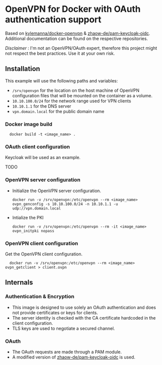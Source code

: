 # OpenVPN for Docker with OAuth authentication support

Based on [kylemanna/docker-openvpn](https://github.com/kylemanna/docker-openvpn) & [zhaow-de/pam-keycloak-oidc](https://github.com/zhaow-de/pam-keycloak-oidc). 
Additional documentation can be found on the respective repositories.

*Disclaimer* : I'm not an OpenVPN/OAuth expert, therefore this project might not respect the best practices. Use it at your own risk.

## Installation

This example will use the following paths and variables:

* `/srv/openvpn` for the location on the host machine of OpenVPN configuration files that will be mounted on the container as a volume.
* `10.10.100.0/24` for the network range used for VPN clients
* `10.10.1.1` for the DNS server
* `vpn.domain.local` for the public domain name

### Docker image build

      docker build -t <image_name> .

### OAuth client configuration

Keycloak will be used as an example. 

TODO

### OpenVPN server configuration

* Initialize the OpenVPN server configuration.
      
      docker run -v /srv/openvpn:/etc/openvpn --rm <image_name> ovpn_genconfig -s 10.10.100.0/24 -n 10.10.1.1 -u udp://vpn.domain.local

* Intialize the PKI

      docker run -v /srv/openvpn:/etc/openvpn --rm -it <image_name> ovpn_initpki nopass

### OpenVPN client configuration

Get the OpenVPN client configuration.

      docker run -v /srv/openvpn:/etc/openvpn --rm <image_name> ovpn_getclient > client.ovpn

## Internals

### Authentication & Encryption

* This image is designed to use solely an OAuth authentication and does not provide certificates or keys for clients. 
* The server identity is checked with the CA certificate hardcoded in the client configuration. 
* TLS keys are used to negotiate a secured channel.

### OAuth

* The OAuth requests are made through a PAM module.
* A modified version of [zhaow-de/pam-keycloak-oidc](https://github.com/zhaow-de/pam-keycloak-oidc) is used.
